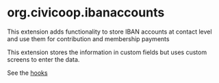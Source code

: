 org.civicoop.ibanaccounts
=========================

This extension adds functionality to store IBAN accounts at contact level and use them
for contribution and membership payments

This extension stores the information in custom fields but uses custom screens 
to enter the data. 

See the [hooks](doc/hooks.md)
